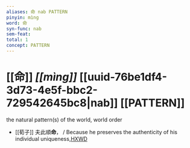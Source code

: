 ```yaml
---
aliases: 命 nab PATTERN
pinyin: mìng
word: 命
syn-func: nab
sem-feat: 
total: 1
concept: PATTERN 
---
```

# [[命]] *[[mìng]]*  [[uuid-76be1df4-3d73-4e5f-bbc2-729542645bc8|nab]] [[PATTERN]]
the natural pattern(s) of the world, world order
 - [[荀子]] 夫此順**命**，
                     / Because he preserves the authenticity of his individual uniqueness,[HXWD](https://hxwd.org/textview.html?location=KR3a0002_tls_003-9a.23)